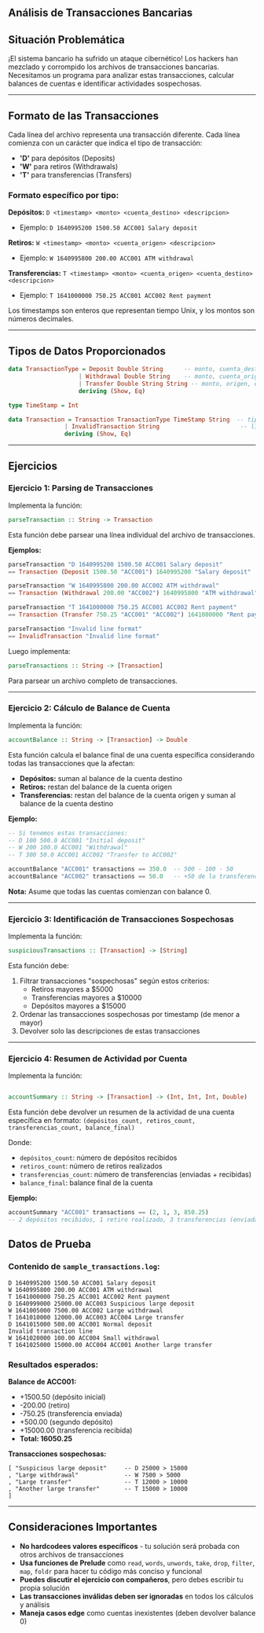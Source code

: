 ## Análisis de Transacciones Bancarias

## Situación Problemática

¡El sistema bancario ha sufrido un ataque cibernético! Los hackers han mezclado y corrompido los archivos de transacciones bancarias. Necesitamos un programa para analizar estas transacciones, calcular balances de cuentas e identificar actividades sospechosas.

---

## Formato de las Transacciones

Cada línea del archivo representa una transacción diferente. Cada línea comienza con un carácter que indica el tipo de transacción:

- **'D'** para depósitos (Deposits)
- **'W'** para retiros (Withdrawals)  
- **'T'** para transferencias (Transfers)

### Formato específico por tipo:

**Depósitos:** `D <timestamp> <monto> <cuenta_destino> <descripcion>`
- Ejemplo: `D 1640995200 1500.50 ACC001 Salary deposit`

**Retiros:** `W <timestamp> <monto> <cuenta_origen> <descripcion>`
- Ejemplo: `W 1640995800 200.00 ACC001 ATM withdrawal`

**Transferencias:** `T <timestamp> <monto> <cuenta_origen> <cuenta_destino> <descripcion>`
- Ejemplo: `T 1641000000 750.25 ACC001 ACC002 Rent payment`

Los timestamps son enteros que representan tiempo Unix, y los montos son números decimales.

---

## Tipos de Datos Proporcionados

```haskell
data TransactionType = Deposit Double String      -- monto, cuenta_destino
                    | Withdrawal Double String    -- monto, cuenta_origen  
                    | Transfer Double String String -- monto, origen, destino
                    deriving (Show, Eq)

type TimeStamp = Int

data Transaction = Transaction TransactionType TimeStamp String  -- tipo, timestamp, descripción
                | InvalidTransaction String                       -- línea inválida
                deriving (Show, Eq)
```

---

## Ejercicios

### Ejercicio 1: Parsing de Transacciones 

Implementa la función:
```haskell
parseTransaction :: String -> Transaction
```

Esta función debe parsear una línea individual del archivo de transacciones.

**Ejemplos:**
```haskell
parseTransaction "D 1640995200 1500.50 ACC001 Salary deposit"
== Transaction (Deposit 1500.50 "ACC001") 1640995200 "Salary deposit"

parseTransaction "W 1640995800 200.00 ACC002 ATM withdrawal"  
== Transaction (Withdrawal 200.00 "ACC002") 1640995800 "ATM withdrawal"

parseTransaction "T 1641000000 750.25 ACC001 ACC002 Rent payment"
== Transaction (Transfer 750.25 "ACC001" "ACC002") 1641000000 "Rent payment"

parseTransaction "Invalid line format"
== InvalidTransaction "Invalid line format"
```

Luego implementa:
```haskell
parseTransactions :: String -> [Transaction]
```

Para parsear un archivo completo de transacciones.


---

### Ejercicio 2: Cálculo de Balance de Cuenta

Implementa la función:
```haskell
accountBalance :: String -> [Transaction] -> Double
```

Esta función calcula el balance final de una cuenta específica considerando todas las transacciones que la afectan:
- **Depósitos:** suman al balance de la cuenta destino
- **Retiros:** restan del balance de la cuenta origen  
- **Transferencias:** restan del balance de la cuenta origen y suman al balance de la cuenta destino

**Ejemplo:**
```haskell
-- Si tenemos estas transacciones:
-- D 100 500.0 ACC001 "Initial deposit"
-- W 200 100.0 ACC001 "Withdrawal" 
-- T 300 50.0 ACC001 ACC002 "Transfer to ACC002"

accountBalance "ACC001" transactions == 350.0  -- 500 - 100 - 50
accountBalance "ACC002" transactions == 50.0   -- +50 de la transferencia
```

**Nota:** Asume que todas las cuentas comienzan con balance 0.

---

### Ejercicio 3: Identificación de Transacciones Sospechosas 

Implementa la función:
```haskell
suspiciousTransactions :: [Transaction] -> [String]
```

Esta función debe:
1. Filtrar transacciones "sospechosas" según estos criterios:
   - Retiros mayores a $5000
   - Transferencias mayores a $10000
   - Depósitos mayores a $15000
2. Ordenar las transacciones sospechosas por timestamp (de menor a mayor)
3. Devolver solo las descripciones de estas transacciones

---

### Ejercicio 4: Resumen de Actividad por Cuenta

Implementa la función:
```haskell

accountSummary :: String -> [Transaction] -> (Int, Int, Int, Double)
```

Esta función debe devolver un resumen de la actividad de una cuenta específica en formato:
`(depósitos_count, retiros_count, transferencias_count, balance_final)`

Donde:
- `depósitos_count`: número de depósitos recibidos
- `retiros_count`: número de retiros realizados  
- `transferencias_count`: número de transferencias (enviadas + recibidas)
- `balance_final`: balance final de la cuenta

**Ejemplo:**
```haskell
accountSummary "ACC001" transactions == (2, 1, 3, 850.25)
-- 2 depósitos recibidos, 1 retiro realizado, 3 transferencias (enviadas/recibidas), balance final 850.25
```


## Datos de Prueba

### Contenido de `sample_transactions.log`:
```
D 1640995200 1500.50 ACC001 Salary deposit
W 1640995800 200.00 ACC001 ATM withdrawal
T 1641000000 750.25 ACC001 ACC002 Rent payment
D 1640999000 25000.00 ACC003 Suspicious large deposit
W 1641005000 7500.00 ACC002 Large withdrawal
T 1641010000 12000.00 ACC003 ACC004 Large transfer
D 1641015000 500.00 ACC001 Normal deposit
Invalid transaction line
W 1641020000 100.00 ACC004 Small withdrawal
T 1641025000 15000.00 ACC004 ACC001 Another large transfer
```

### Resultados esperados:

**Balance de ACC001:**
- +1500.50 (depósito inicial)
- -200.00 (retiro)  
- -750.25 (transferencia enviada)
- +500.00 (segundo depósito)
- +15000.00 (transferencia recibida)
- **Total: 16050.25**

**Transacciones sospechosas:**
```
[ "Suspicious large deposit"     -- D 25000 > 15000
, "Large withdrawal"             -- W 7500 > 5000  
, "Large transfer"               -- T 12000 > 10000
, "Another large transfer"       -- T 15000 > 10000
]
```


---

## Consideraciones Importantes

- **No hardcodees valores específicos** - tu solución será probada con otros archivos de transacciones
- **Usa funciones de Prelude** como `read`, `words`, `unwords`, `take`, `drop`, `filter`, `map`, `foldr` para hacer tu código más conciso y funcional
- **Puedes discutir el ejercicio con compañeros**, pero debes escribir tu propia solución
- **Las transacciones inválidas deben ser ignoradas** en todos los cálculos y análisis
- **Maneja casos edge** como cuentas inexistentes (deben devolver balance 0)




